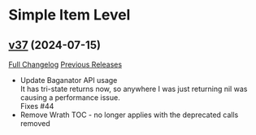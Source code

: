 # Simple Item Level

## [v37](https://github.com/kemayo/wow-simpleitemlevel/tree/v37) (2024-07-15)
[Full Changelog](https://github.com/kemayo/wow-simpleitemlevel/compare/v36...v37) [Previous Releases](https://github.com/kemayo/wow-simpleitemlevel/releases)

- Update Baganator API usage  
    It has tri-state returns now, so anywhere I was just returning nil was  
    causing a performance issue.  
    Fixes #44  
- Remove Wrath TOC - no longer applies with the deprecated calls removed  
